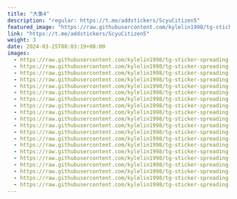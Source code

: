 ```yaml
---
title: "大象4"
description: "regular: https://t.me/addstickers/ScyuCitizen5"
featured_image: "https://raw.githubusercontent.com/kylelin1998/tg-sticker-spreading-worldwide-images/main/img/31ac8e9c-4475-4fa3-83bc-3ab562f95eb9.jpg"
link: "https://t.me/addstickers/ScyuCitizen5"
weight: 3
date: 2024-03-25T08:03:19+08:00
images:
  - https://raw.githubusercontent.com/kylelin1998/tg-sticker-spreading-worldwide-images/main/img/31ac8e9c-4475-4fa3-83bc-3ab562f95eb9.jpg
  - https://raw.githubusercontent.com/kylelin1998/tg-sticker-spreading-worldwide-images/main/img/fd3a3adc-5857-4989-a9ca-142cd7de2e86.jpg
  - https://raw.githubusercontent.com/kylelin1998/tg-sticker-spreading-worldwide-images/main/img/7aeea433-99a1-4ff7-b89e-884311f0d8fa.jpg
  - https://raw.githubusercontent.com/kylelin1998/tg-sticker-spreading-worldwide-images/main/img/4d75f1fe-08cd-47f3-9b0d-e70f96835363.jpg
  - https://raw.githubusercontent.com/kylelin1998/tg-sticker-spreading-worldwide-images/main/img/b3996e12-a7f5-41ac-833d-e32c472a732d.jpg
  - https://raw.githubusercontent.com/kylelin1998/tg-sticker-spreading-worldwide-images/main/img/fd5669cd-45a8-4320-9408-3666b41a8ec2.jpg
  - https://raw.githubusercontent.com/kylelin1998/tg-sticker-spreading-worldwide-images/main/img/422fffb6-fb01-46a0-8ff0-9d3b0873a3b8.jpg
  - https://raw.githubusercontent.com/kylelin1998/tg-sticker-spreading-worldwide-images/main/img/f7cc35b8-8d1a-45bf-a627-48250aaf28d7.jpg
  - https://raw.githubusercontent.com/kylelin1998/tg-sticker-spreading-worldwide-images/main/img/455e71a2-368f-49d5-b1d6-ad24ed723bc7.jpg
  - https://raw.githubusercontent.com/kylelin1998/tg-sticker-spreading-worldwide-images/main/img/a6819598-bff3-4982-87b5-57d2197239a4.jpg
  - https://raw.githubusercontent.com/kylelin1998/tg-sticker-spreading-worldwide-images/main/img/1cefc46b-85f1-485c-8680-ce84a73ec50d.jpg
  - https://raw.githubusercontent.com/kylelin1998/tg-sticker-spreading-worldwide-images/main/img/fdef1a41-20eb-4596-a53b-377bb81a0923.jpg
  - https://raw.githubusercontent.com/kylelin1998/tg-sticker-spreading-worldwide-images/main/img/7b7aebd0-f384-40af-93eb-9444cfdd859b.jpg
  - https://raw.githubusercontent.com/kylelin1998/tg-sticker-spreading-worldwide-images/main/img/41aa3daf-e884-4288-903b-c1121f50984e.jpg
  - https://raw.githubusercontent.com/kylelin1998/tg-sticker-spreading-worldwide-images/main/img/51fb912f-6150-4e54-aea8-18dbacf62822.jpg
  - https://raw.githubusercontent.com/kylelin1998/tg-sticker-spreading-worldwide-images/main/img/21a2b716-3168-4e02-b2e9-0baded06f3e6.jpg
  - https://raw.githubusercontent.com/kylelin1998/tg-sticker-spreading-worldwide-images/main/img/c59a7bf7-b446-41fe-852a-2c739624739b.jpg
  - https://raw.githubusercontent.com/kylelin1998/tg-sticker-spreading-worldwide-images/main/img/cf2709c0-26bc-4871-b3f3-6be8a86d44e6.jpg
  - https://raw.githubusercontent.com/kylelin1998/tg-sticker-spreading-worldwide-images/main/img/5f936b72-4de3-4d3b-911d-fdcaa9c3fed2.jpg
  - https://raw.githubusercontent.com/kylelin1998/tg-sticker-spreading-worldwide-images/main/img/4f9c912a-f533-432e-a69c-38b826edbd22.jpg
---
```

